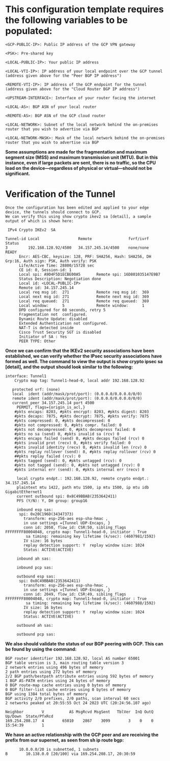 # This configuration template requires the following variables to be populated:
```
<GCP-PUBLIC-IP>: Public IP address of the GCP VPN gateway

<PSK>: Pre-shared key

<LOCAL-PUBLIC-IP>: Your public IP address

<LOCAL-VTI-IP>: IP address of your local endpoint over the GCP tunnel (address given above for the "Peer BGP IP address")

<REMOTE-VTI-IP>: IP address of the GCP endpoint for the tunnel (address given above for the "Cloud Router BGP IP address")

<UPSTREAM-INTERFACE>: Interface of your router facing the internet

<LOCAL-AS>: BGP ASN of your local router

<REMOTE-AS>: BGP ASN of the GCP cloud router

<LOCAL-NETWORK>: Subnet of the local network behind the on-premises router that you wish to advertise via BGP

<LOCAL-NETWORK-MASK>: Mask of the local network behind the on-premises router that you wish to advertise via BGP
```
**Some assumptions are made for the fragmentation and maximum segment size (MSS) and maximum transmission unit (MTU).
But in this instance, even if large packets are sent, there is no traffic, 
so the CPU load on the device—regardless of physical or virtual—should not be significant.**

# Verification of the Tunnel
```
Once the configuration has been edited and applied to your edge device, the tunnels should connect to GCP.
We can verify this using show crypto ikev2 sa [detail], a sample output of which is shown here:
```
```
 IPv4 Crypto IKEv2  SA

Tunnel-id Local                 Remote                fvrf/ivrf            Status
3         192.168.128.92/4500   34.157.245.14/4500    none/none            READY
      Encr: AES-CBC, keysize: 128, PRF: SHA256, Hash: SHA256, DH Grp:16, Auth sign: PSK, Auth verify: PSK
      Life/Active Time: 28800/15728 sec
      CE id: 0, Session-id: 1
      Local spi: A9D4F5D1ECBE00A5       Remote spi: 16D801035147E9B7
      Status Description: Negotiation done
      Local id: <LOCAL-PUBLIC-IP>
      Remote id: 34.157.245.14
      Local req msg id:  271            Remote req msg id:  369
      Local next msg id: 271            Remote next msg id: 369
      Local req queued:  271            Remote req queued:  369
      Local window:      5              Remote window:      1
      DPD configured for 60 seconds, retry 5
      Fragmentation not  configured.
      Dynamic Route Update: disabled
      Extended Authentication not configured.
      NAT-T is detected inside
      Cisco Trust Security SGT is disabled
      Initiator of SA : Yes
      PEER TYPE: Other
```
**Once we can confirm that the IKEv2 security associations have been established, we can verify whether the IPsec security associations have formed as well. The command to view the output is show crypto ipsec sa [detail], and the output should look similar to the following:**
```
interface: Tunnel1
    Crypto map tag: Tunnel1-head-0, local addr 192.168.128.92

   protected vrf: (none)
   local  ident (addr/mask/prot/port): (0.0.0.0/0.0.0.0/0/0)
   remote ident (addr/mask/prot/port): (0.0.0.0/0.0.0.0/0/0)
   current_peer 34.157.245.14 port 4500
     PERMIT, flags={origin_is_acl,}
    #pkts encaps: 8203, #pkts encrypt: 8203, #pkts digest: 8203
    #pkts decaps: 7875, #pkts decrypt: 7875, #pkts verify: 7875
    #pkts compressed: 0, #pkts decompressed: 0
    #pkts not compressed: 0, #pkts compr. failed: 0
    #pkts not decompressed: 0, #pkts decompress failed: 0
    #pkts no sa (send) 0, #pkts invalid sa (rcv) 0
    #pkts encaps failed (send) 0, #pkts decaps failed (rcv) 0
    #pkts invalid prot (recv) 0, #pkts verify failed: 0
    #pkts invalid identity (recv) 0, #pkts invalid len (rcv) 0
    #pkts replay rollover (send): 0, #pkts replay rollover (rcv) 0
    ##pkts replay failed (rcv): 0
    #pkts tagged (send): 0, #pkts untagged (rcv): 0
    #pkts not tagged (send): 0, #pkts not untagged (rcv): 0
    #pkts internal err (send): 0, #pkts internal err (recv) 0

     local crypto endpt.: 192.168.128.92, remote crypto endpt.: 34.157.245.14
     plaintext mtu 1422, path mtu 1500, ip mtu 1500, ip mtu idb GigabitEthernet1
     current outbound spi: 0x8C49BBAB(2353642411)
     PFS (Y/N): Y, DH group: group16

     inbound esp sas:
      spi: 0x20C196D(34347373)
        transform: esp-256-aes esp-sha-hmac ,
        in use settings ={Tunnel UDP-Encaps, }
        conn id: 2050, flow_id: CSR:50, sibling_flags FFFFFFFF80004048, crypto map: Tunnel1-head-0, initiator : True
         sa timing: remaining key lifetime (k/sec): (4607981/1592)
        IV size: 16 bytes
        replay detection support: Y  replay window size: 1024
        Status: ACTIVE(ACTIVE)

     inbound ah sas:

     inbound pcp sas:

     outbound esp sas:
      spi: 0x8C49BBAB(2353642411)
        transform: esp-256-aes esp-sha-hmac ,
        in use settings ={Tunnel UDP-Encaps, }
        conn id: 2049, flow_id: CSR:49, sibling_flags FFFFFFFF80004048, crypto map: Tunnel1-head-0, initiator : True
         sa timing: remaining key lifetime (k/sec): (4607988/1592)
        IV size: 16 bytes
        replay detection support: Y  replay window size: 1024
        Status: ACTIVE(ACTIVE)

     outbound ah sas:

     outbound pcp sas:
```
**We also should validate the status of our BGP peering with GCP. This can be found by using the <sh ip bgp summary> command:**
```
BGP router identifier 192.168.128.92, local AS number 65001
BGP table version is 3, main routing table version 3
2 network entries using 496 bytes of memory
2 path entries using 272 bytes of memory
2/2 BGP path/bestpath attribute entries using 592 bytes of memory
1 BGP AS-PATH entries using 24 bytes of memory
0 BGP route-map cache entries using 0 bytes of memory
0 BGP filter-list cache entries using 0 bytes of memory
BGP using 1384 total bytes of memory
BGP activity 2/0 prefixes, 2/0 paths, scan interval 60 secs
2 networks peaked at 20:55:55 Oct 24 2023 UTC (20:24:56.107 ago)

Neighbor        V           AS MsgRcvd MsgSent   TblVer  InQ OutQ Up/Down  State/PfxRcd
169.254.208.17  4        65010    2867    3099        3    0    0 15:54:39        1
```
**We have an active relationship with the GCP peer and are receiving the prefix from our supernet, as seen from sh ip route bgp:**
```
      10.0.0.0/20 is subnetted, 1 subnets
B        10.138.0.0 [20/100] via 169.254.208.17, 20:30:59
```
